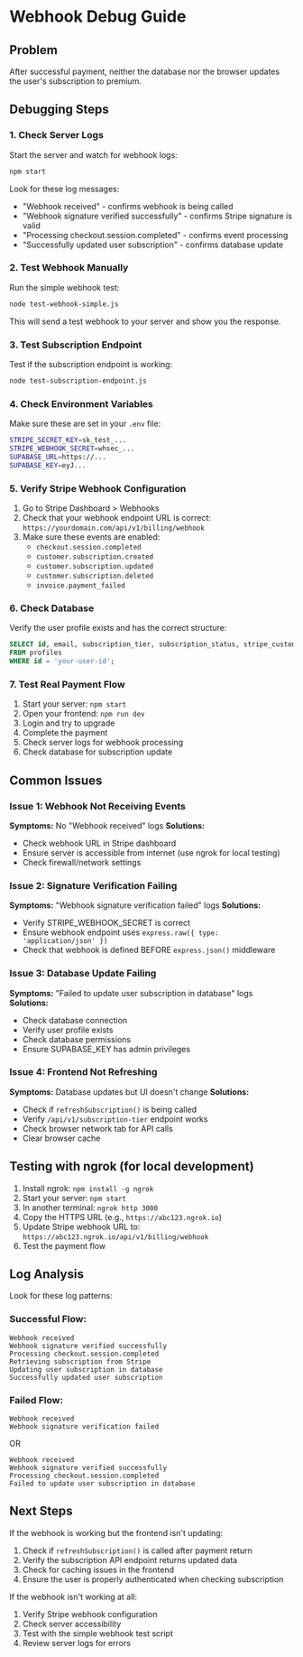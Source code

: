 # Webhook Debug Guide

## Problem

After successful payment, neither the database nor the browser updates the user's subscription to premium.

## Debugging Steps

### 1. Check Server Logs

Start the server and watch for webhook logs:

```bash
npm start
```

Look for these log messages:

- "Webhook received" - confirms webhook is being called
- "Webhook signature verified successfully" - confirms Stripe signature is valid
- "Processing checkout.session.completed" - confirms event processing
- "Successfully updated user subscription" - confirms database update

### 2. Test Webhook Manually

Run the simple webhook test:

```bash
node test-webhook-simple.js
```

This will send a test webhook to your server and show you the response.

### 3. Test Subscription Endpoint

Test if the subscription endpoint is working:

```bash
node test-subscription-endpoint.js
```

### 4. Check Environment Variables

Make sure these are set in your `.env` file:

```bash
STRIPE_SECRET_KEY=sk_test_...
STRIPE_WEBHOOK_SECRET=whsec_...
SUPABASE_URL=https://...
SUPABASE_KEY=eyJ...
```

### 5. Verify Stripe Webhook Configuration

1. Go to Stripe Dashboard > Webhooks
2. Check that your webhook endpoint URL is correct: `https://yourdomain.com/api/v1/billing/webhook`
3. Make sure these events are enabled:
   - `checkout.session.completed`
   - `customer.subscription.created`
   - `customer.subscription.updated`
   - `customer.subscription.deleted`
   - `invoice.payment_failed`

### 6. Check Database

Verify the user profile exists and has the correct structure:

```sql
SELECT id, email, subscription_tier, subscription_status, stripe_customer_id
FROM profiles
WHERE id = 'your-user-id';
```

### 7. Test Real Payment Flow

1. Start your server: `npm start`
2. Open your frontend: `npm run dev`
3. Login and try to upgrade
4. Complete the payment
5. Check server logs for webhook processing
6. Check database for subscription update

## Common Issues

### Issue 1: Webhook Not Receiving Events

**Symptoms:** No "Webhook received" logs
**Solutions:**

- Check webhook URL in Stripe dashboard
- Ensure server is accessible from internet (use ngrok for local testing)
- Check firewall/network settings

### Issue 2: Signature Verification Failing

**Symptoms:** "Webhook signature verification failed" logs
**Solutions:**

- Verify STRIPE_WEBHOOK_SECRET is correct
- Ensure webhook endpoint uses `express.raw({ type: 'application/json' })`
- Check that webhook is defined BEFORE `express.json()` middleware

### Issue 3: Database Update Failing

**Symptoms:** "Failed to update user subscription in database" logs
**Solutions:**

- Check database connection
- Verify user profile exists
- Check database permissions
- Ensure SUPABASE_KEY has admin privileges

### Issue 4: Frontend Not Refreshing

**Symptoms:** Database updates but UI doesn't change
**Solutions:**

- Check if `refreshSubscription()` is being called
- Verify `/api/v1/subscription-tier` endpoint works
- Check browser network tab for API calls
- Clear browser cache

## Testing with ngrok (for local development)

1. Install ngrok: `npm install -g ngrok`
2. Start your server: `npm start`
3. In another terminal: `ngrok http 3000`
4. Copy the HTTPS URL (e.g., `https://abc123.ngrok.io`)
5. Update Stripe webhook URL to: `https://abc123.ngrok.io/api/v1/billing/webhook`
6. Test the payment flow

## Log Analysis

Look for these log patterns:

### Successful Flow:

```
Webhook received
Webhook signature verified successfully
Processing checkout.session.completed
Retrieving subscription from Stripe
Updating user subscription in database
Successfully updated user subscription
```

### Failed Flow:

```
Webhook received
Webhook signature verification failed
```

OR

```
Webhook received
Webhook signature verified successfully
Processing checkout.session.completed
Failed to update user subscription in database
```

## Next Steps

If the webhook is working but the frontend isn't updating:

1. Check if `refreshSubscription()` is called after payment return
2. Verify the subscription API endpoint returns updated data
3. Check for caching issues in the frontend
4. Ensure the user is properly authenticated when checking subscription

If the webhook isn't working at all:

1. Verify Stripe webhook configuration
2. Check server accessibility
3. Test with the simple webhook test script
4. Review server logs for errors
